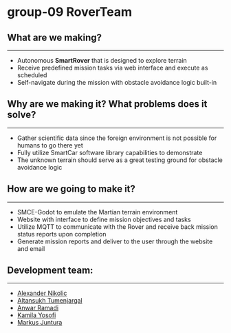 # group-09 RoverTeam

## What are we making?
- - -
* Autonomous **SmartRover** that is designed to explore terrain
* Receive predefined mission tasks via web interface and execute as scheduled
* Self-navigate during the mission with obstacle avoidance logic built-in

## Why are we making it? What problems does it solve?
- - -

* Gather scientific data since the foreign environment is not possible for humans to go there yet
* Fully utilize SmartCar software library capabilities to demonstrate
* The unknown terrain should serve as a great testing ground for obstacle avoidance logic


## How are we going to make it?
- - -
* SMCE-Godot to emulate the Martian terrain environment
* Website with interface to define mission objectives and tasks
* Utilize MQTT to communicate with the Rover and receive back mission status reports upon completion
* Generate mission reports and deliver to the user through the website and email


## Development team:
- - -
- [Alexander Nikolic](https://github.com/nikalc)
- [Altansukh Tumenjargal](https://github.com/axe007)
- [Anwar Ramadi](https://github.com/ramadi-a)
- [Kamila Yosofi](https://github.com/kam56)
- [Markus Juntura](https://github.com/OneMoreOreo)